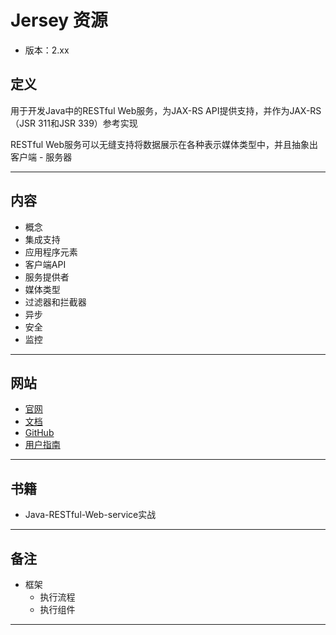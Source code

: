 #   Jersey 资源

-   版本：2.xx

##  定义

用于开发Java中的RESTful Web服务，为JAX-RS API提供支持，并作为JAX-RS（JSR 311和JSR 339）参考实现

RESTful Web服务可以无缝支持将数据展示在各种表示媒体类型中，并且抽象出客户端 - 服务器

----

##  内容
-   概念
-   集成支持
-   应用程序元素
-   客户端API
-   服务提供者
-   媒体类型
-   过滤器和拦截器
-   异步
-   安全
-   监控

----

##  网站
-   [官网](https://jersey.github.io/)
-   [文档](https://jersey.github.io/documentation/latest/index.html)
-   [GitHub](https://github.com/jersey/jersey)
-   [用户指南](https://github.com/waylau/Jersey-2.x-User-Guide)

----

##  书籍
-   Java-RESTful-Web-service实战

----

##  备注
-   框架
    -   执行流程
    -   执行组件

----